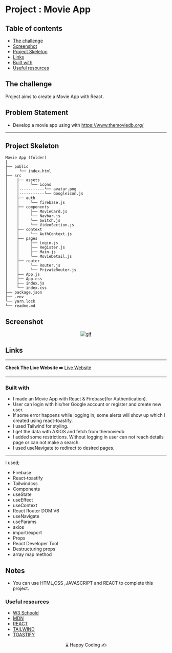 
# Project : Movie App

## Table of contents

  - [The challenge](#the-challenge)
  - [Screenshot](#screenshot)
  - [Project Skeleton ](#project-skeleton)
  - [Links](#links)
  - [Built with](#built-with)
  - [Useful resources](#useful-resources)



## The challenge
Project aims to create a Movie App with React.

## Problem Statement

- Develop a movie app using with https://www.themoviedb.org/
<hr>



## Project Skeleton 

```
Movie App (folder)
|       
├── public
│     └── index.html
├── src
│    ├── assets
│    │     └── icons
│    │-----------└── avatar.png
│    │-----------└── Googleicon.js
│    ├── auth
│    │     └── firebase.js
│    ├── components
│    │     ├── MovieCard.js
│    │     └── Navbar.js
│    │     └── Switch.js
│    │     └── VideoSection.js
│    ├── context
│    │     └── AuthContext.js
│    ├── pages
│    │     ├── Login.js
│    │     ├── Register.js
│    │     ├── Main.js
│    │     └── MovieDetail.js
│    ├── router
│    │     └── Router.js
│    │     └── PrivateRouter.js
│    ├── App.js
│    ├── App.css
│    ├── index.js
│    └── index.css
├── package.json
├── .env
└── yarn.lock
└── readme.md  
```


## Screenshot
<p align="center">
<a href="https://react-movie-app-us.vercel.app/"><img src="movie.gif" alt="gif"></a>
</p>



## Links
<hr>
<b>Check The Live Website ➡️</b> <a href="https://react-movie-app-us.vercel.app/">Live Website</a>
<hr>

### Built with
- I made an Movie App with React & Firebase(for Authentication).
- User can login with his/her Google account or register and create new user.
- If some error happens while logging in, some alerts will show up which I created using react-toastify.
- I used  Tailwind for styling.
- I get the data with AXIOS and fetch from themoviedb
- I added some restrictions. Without logging in user can not reach details page or can not make a search.
- I used useNavigate to redirect to desired pages.
------

I used;
- Firebase
- React-toastify
- Tailwindcss
- Components
- useState
- useEffect
- useContext
- React Router DOM V6
- useNavigate
- useParams
- axios
- import/export
- Props
- React Developer Tool
- Destructuring props
- array map method





## Notes

- You can use HTML,CSS ,JAVASCRIPT and REACT to complete this project.

### Useful resources

- [W3 Schoold](https://www.w3schools.com/) 
- [MDN](https://developer.mozilla.org/en-US/) 
- [REACT](https://reactjs.org/) 
- [TAILWIND](https://tailwindcss.com/) 
- [TOASTIFY](https://www.npmjs.com/package/react-toastify) 











<center> &#8987; Happy Coding  &#9997; </center>
